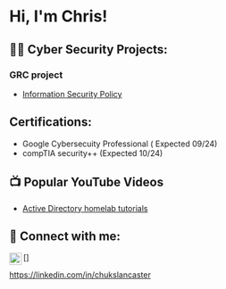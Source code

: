 <h1>Hi, I'm Chris! </h1>

<h2>👨‍💻  Cyber Security Projects:</h2>

<h3>GRC project</h3>

- [Information Security Policy](https://github.com/DevKiris/LABURL)

<h2>  Certifications:</h2>

- Google Cybersecuity Professional ( Expected 09/24)
- compTIA security++ (Expected 10/24)

<h2>📺 Popular YouTube Videos</h2>

- [Active Directory homelab tutorials](https://www.youtube.com/watch?v=a83ASGn_V_s)


<h2> 🤳 Connect with me:</h2>

[<img align="left" alt="JoshMadakor | LinkedIn" width="22px" src="https://cdn.jsdelivr.net/npm/simple-icons@v3/icons/linkedin.svg" />]


 https://linkedin.com/in/chukslancaster
<!--
*
